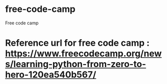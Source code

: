 # free-code-camp
Free code camp

# Reference url for free code camp : https://www.freecodecamp.org/news/learning-python-from-zero-to-hero-120ea540b567/

